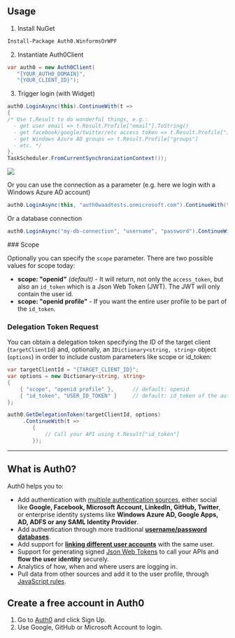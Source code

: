## Usage

1. Install NuGet

  ~~~ps
  Install-Package Auth0.WinformsOrWPF
  ~~~

2. Instantiate Auth0Client

  ~~~cs
  var auth0 = new Auth0Client(
     "{YOUR_AUTH0_DOMAIN}",
     "{YOUR_CLIENT_ID}");
  ~~~

3. Trigger login (with Widget) 

  ~~~cs
  auth0.LoginAsync(this).ContinueWith(t =>
  {
  /* Use t.Result to do wonderful things, e.g.: 
    - get user email => t.Result.Profile["email"].ToString()
    - get facebook/google/twitter/etc access token => t.Result.Profile["identities"][0]["access_token"]
    - get Windows Azure AD groups => t.Result.Profile["groups"]
    - etc. */   
  },
  TaskScheduler.FromCurrentSynchronizationContext());
  ~~~

  ![](http://puu.sh/3YxF9.png)

Or you can use the connection as a parameter (e.g. here we login with a Windows Azure AD account)

~~~cs
auth0.LoginAsync(this, "auth0waadtests.onmicrosoft.com").ContinueWith(t => .. );
~~~

Or a database connection

~~~cs
auth0.LoginAsync("my-db-connection", "username", "password").ContinueWith(t => .. );
~~~

### Scope

Optionally you can specify the `scope` parameter. There are two possible values for scope today:

* __scope: "openid"__ _(default)_ - It will return, not only the `access_token`, but also an `id_token` which is a Json Web Token (JWT). The JWT will only contain the user id.
* __scope: "openid profile"__ - If you want the entire user profile to be part of the `id_token`.

### Delegation Token Request

You can obtain a delegation token specifying the ID of the target client (`targetClientId`) and, optionally, an `IDictionary<string, string>` object (`options`) in order to include custom parameters like scope or id_token:

~~~cs
var targetClientId = "{TARGET_CLIENT_ID}";
var options = new Dictionary<string, string>
{
    { "scope", "openid profile" },		// default: openid
    { "id_token", "USER_ID_TOKEN" }		// default: id_token of the authenticated user (client.auth0User.IdToken)
};

auth0.GetDelegationToken(targetClientId, options)
     .ContinueWith(t =>
        {
            // Call your API using t.Result["id_token"]
        });
~~~

---

## What is Auth0?

Auth0 helps you to:

* Add authentication with [multiple authentication sources](https://docs.auth0.com/identityproviders), either social like **Google, Facebook, Microsoft Account, LinkedIn, GitHub, Twitter**, or enterprise identity systems like **Windows Azure AD, Google Apps, AD, ADFS or any SAML Identity Provider**. 
* Add authentication through more traditional **[username/password databases](https://docs.auth0.com/mysql-connection-tutorial)**.
* Add support for **[linking different user accounts](https://docs.auth0.com/link-accounts)** with the same user.
* Support for generating signed [Json Web Tokens](https://docs.auth0.com/jwt) to call your APIs and **flow the user identity** securely.
* Analytics of how, when and where users are logging in.
* Pull data from other sources and add it to the user profile, through [JavaScript rules](https://docs.auth0.com/rules).

## Create a free account in Auth0

1. Go to [Auth0](http://developers.auth0.com) and click Sign Up.
2. Use Google, GitHub or Microsoft Account to login.
